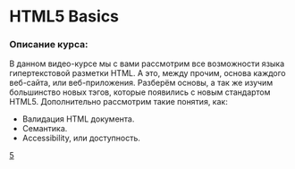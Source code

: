 #  HTML5 Basics

### Описание курса:
В данном видео-курсе мы с вами рассмотрим все возможности языка гипертекстовой разметки HTML.
А это, между прочим, основа каждого веб-сайта, или веб-приложения.
Разберём основы, а так же изучим большинство новых тэгов, которые появились с новым стандартом HTML5.
Дополнительно рассмотрим такие понятия, как:
- Валидация HTML документа.
- Семантика.
- Accessibility, или доступность.

<a href="https://andreyshyshkin.github.io/Dictionary/html/05_Lists/Files">5</a>
